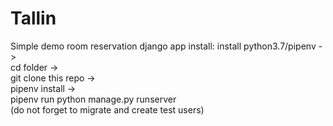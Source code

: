 # Tallin
Simple demo room reservation django app
install:
  install python3.7/pipenv ->  
  cd folder ->  
  git clone this repo ->  
  pipenv install ->  
  pipenv run python manage.py runserver  
  (do not forget to migrate and create test users)  
